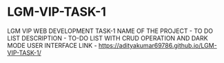 # LGM-VIP-TASK-1
LGM VIP WEB DEVELOPMENT TASK-1
NAME OF THE PROJECT - TO DO LIST
DESCRIPTION - TO-DO LIST WITH CRUD OPERATION AND DARK MODE USER INTERFACE
LINK - https://adityakumar69786.github.io/LGM-VIP-TASK-1/

